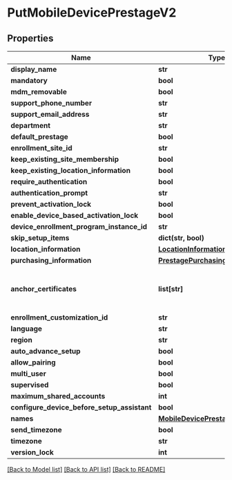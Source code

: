 # PutMobileDevicePrestageV2

## Properties
Name | Type | Description | Notes
------------ | ------------- | ------------- | -------------
**display_name** | **str** |  | 
**mandatory** | **bool** |  | 
**mdm_removable** | **bool** |  | 
**support_phone_number** | **str** |  | 
**support_email_address** | **str** |  | 
**department** | **str** |  | 
**default_prestage** | **bool** |  | 
**enrollment_site_id** | **str** |  | 
**keep_existing_site_membership** | **bool** |  | 
**keep_existing_location_information** | **bool** |  | 
**require_authentication** | **bool** |  | 
**authentication_prompt** | **str** |  | 
**prevent_activation_lock** | **bool** |  | 
**enable_device_based_activation_lock** | **bool** |  | 
**device_enrollment_program_instance_id** | **str** |  | 
**skip_setup_items** | **dict(str, bool)** |  | [optional] 
**location_information** | [**LocationInformationV2**](LocationInformationV2.md) |  | 
**purchasing_information** | [**PrestagePurchasingInformationV2**](PrestagePurchasingInformationV2.md) |  | 
**anchor_certificates** | **list[str]** | The Base64 encoded PEM Certificate | [optional] 
**enrollment_customization_id** | **str** |  | [optional] 
**language** | **str** |  | [optional] 
**region** | **str** |  | [optional] 
**auto_advance_setup** | **bool** |  | 
**allow_pairing** | **bool** |  | 
**multi_user** | **bool** |  | 
**supervised** | **bool** |  | 
**maximum_shared_accounts** | **int** |  | 
**configure_device_before_setup_assistant** | **bool** |  | 
**names** | [**MobileDevicePrestageNamesV2**](MobileDevicePrestageNamesV2.md) |  | [optional] 
**send_timezone** | **bool** |  | 
**timezone** | **str** |  | 
**version_lock** | **int** |  | [optional] 

[[Back to Model list]](../README.md#documentation-for-models) [[Back to API list]](../README.md#documentation-for-api-endpoints) [[Back to README]](../README.md)


